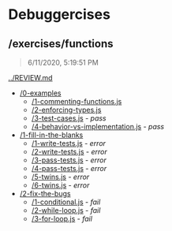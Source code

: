 # Debuggercises 

## /exercises/functions 

> 6/11/2020, 5:19:51 PM 

[../REVIEW.md](../REVIEW.md)

- [/0-examples](./0-examples/REVIEW.md)
  - [/1-commenting-functions.js](./0-examples/REVIEW.md#1-commenting-functionsjs)  
  - [/2-enforcing-types.js](./0-examples/REVIEW.md#2-enforcing-typesjs)  
  - [/3-test-cases.js](./0-examples/REVIEW.md#3-test-casesjs) - _pass_ 
  - [/4-behavior-vs-implementation.js](./0-examples/REVIEW.md#4-behavior-vs-implementationjs) - _pass_ 
- [/1-fill-in-the-blanks](./1-fill-in-the-blanks/REVIEW.md)
  - [/1-write-tests.js](./1-fill-in-the-blanks/REVIEW.md#1-write-testsjs) - _error_ 
  - [/2-write-tests.js](./1-fill-in-the-blanks/REVIEW.md#2-write-testsjs) - _error_ 
  - [/3-pass-tests.js](./1-fill-in-the-blanks/REVIEW.md#3-pass-testsjs) - _error_ 
  - [/4-pass-tests.js](./1-fill-in-the-blanks/REVIEW.md#4-pass-testsjs) - _error_ 
  - [/5-twins.js](./1-fill-in-the-blanks/REVIEW.md#5-twinsjs) - _error_ 
  - [/6-twins.js](./1-fill-in-the-blanks/REVIEW.md#6-twinsjs) - _error_ 
- [/2-fix-the-bugs](./2-fix-the-bugs/REVIEW.md)
  - [/1-conditional.js](./2-fix-the-bugs/REVIEW.md#1-conditionaljs) - _fail_ 
  - [/2-while-loop.js](./2-fix-the-bugs/REVIEW.md#2-while-loopjs) - _fail_ 
  - [/3-for-loop.js](./2-fix-the-bugs/REVIEW.md#3-for-loopjs) - _fail_ 

